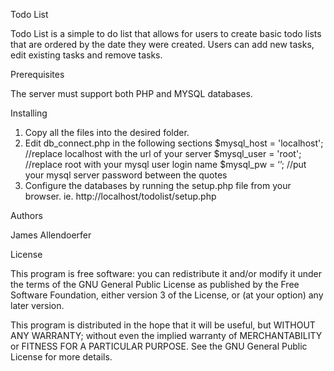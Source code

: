 Todo List

Todo List is a simple to do list that allows for users to create basic todo lists that are ordered by the date they were created.  Users can add new tasks, edit existing tasks and remove tasks.

Prerequisites

The server must support both PHP and MYSQL databases.

Installing

1.	Copy all the files into the desired folder.
2.	Edit db_connect.php in the following sections
	$mysql_host = 'localhost';  //replace localhost with the url of your server
	$mysql_user = 'root';  //replace root with your mysql user login name
	$mysql_pw = ‘’;  //put your mysql server password between the quotes
3.	Configure the databases by running the setup.php file from your browser. ie. http://localhost/todolist/setup.php

Authors

James Allendoerfer

License

This program is free software: you can redistribute it and/or modify it under the terms of the GNU General Public License as published by the Free Software Foundation, either version 3 of the License, or (at your option) any later version.

This program is distributed in the hope that it will be useful, but WITHOUT ANY WARRANTY; without even the implied warranty of MERCHANTABILITY or FITNESS FOR A PARTICULAR PURPOSE.  See the GNU General Public License for more details.
